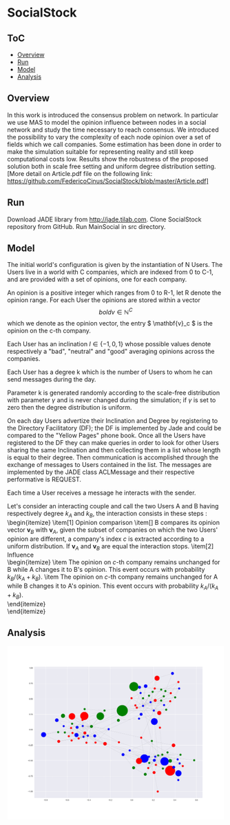 # SocialStock
<script src="https://cdn.mathjax.org/mathjax/latest/MathJax.js?config=TeX-AMS-MML_HTMLorMML" type="text/javascript"></script>
## ToC
- [Overview](#overview)
- [Run](#run)
- [Model](#model)
- [Analysis](#analysis)


## Overview

In this work is introduced the consensus problem on network. In particular we use MAS to model the opinion influence between nodes in a social network and study the time necessary to reach consensus. We introduced the possibility to vary the complexity of each node opinion over a set of fields which we call companies.
Some estimation has been done in order to make the simulation suitable for representing reality and still keep computational costs low. Results show the robustness of the proposed solution both in scale free setting and uniform degree distribution setting.
[More detail on Article.pdf file on the following link: https://github.com/FedericoCinus/SocialStock/blob/master/Article.pdf]


## Run

Download JADE library from http://jade.tilab.com. Clone SocialStock repository from GitHub. Run MainSocial in src directory.


## Model
The initial world's configuration is given by the instantiation of N Users. 
The Users live in a world with C companies, which are indexed from 0 to C-1, and are provided with a set of opinions, one for each company.

An opinion is a positive integer which ranges from 0 to R-1, let R denote the opinion range. For each User the opinions are stored within a vector $$ bold{v} \in \mathbb{N}^C $$ which we denote as the opinion vector, the entry $  \mathbf{v}_c $ is the opinion on the c-th company.

Each User has an inclination $I \in \{-1,0,1\}$ whose possible values denote respectively a "bad", "neutral" and "good" averaging opinions across the companies.

Each User has a degree k which is the number of Users to whom he can send messages during the day.

Parameter k is generated randomly according to the scale-free distribution with parameter $\gamma$ and is never changed during the simulation; if $\gamma$ is set to zero then the degree distribution is uniform.

On each day Users advertize their Inclination and Degree by registering to the Directory Facilitatory (DF); the DF is implemented by Jade and could be compared to the "Yellow Pages" phone book.
Once all the Users have registered to the DF they can make queries in order to look for other Users sharing the same Inclination and then collecting them in a list whose length is equal to their degree. 
Then communication is accomplished through the exchange of messages to Users contained in the list. The messages are implemented by the JADE class ACLMessage and their respective performative is REQUEST.
 
Each time a User receives a message he interacts with the sender.

Let's consider an interacting couple and call the two Users A and B having respectively degree $k_A$ and 
$k_B$, the interaction consists in these steps :
\begin{itemize}
	\item[1] Opinion comparison
	\item[] B compares its opinion vector $\mathbf{v}_B$ with $\mathbf{v}_A$, given the subset of companies on which the two Users' opinion are different, a company's index $c$ is extracted according to a uniform distribution. If $\mathbf{v}_A$ and $\mathbf{v}_B$ are equal the interaction stops. 
	\item[2] Influence	
	\begin{itemize}
		\item The opinion on $c$-th company remains unchanged for B while A changes it to B's opinion. This event occurs with probability $k_B/(k_A + k_B)$.
		\item The opinion on $c$-th company remains unchanged for A while B changes it to A's opinion. This event occurs with probability $k_A/(k_A + k_B)$.	 	
	\end{itemize} 		
\end{itemize}

## Analysis

![gif][gif]


[gif]: img/gif.gif "gif"
